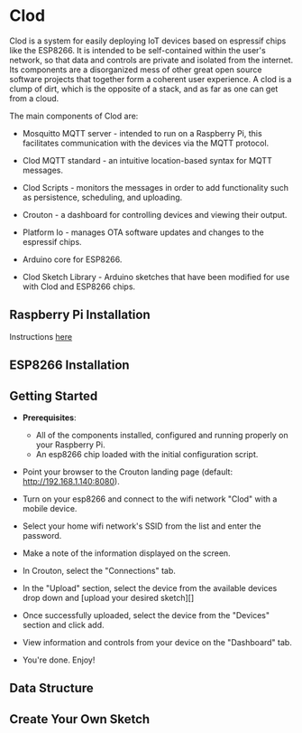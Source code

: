 Clod
======

Clod is a system for easily deploying IoT devices based on espressif chips like the ESP8266. It is intended to be self-contained within the user's network, so that data and controls are private and isolated from the internet. Its components are a disorganized mess of other great open source software projects that together form a coherent user experience. A clod is a clump of dirt, which is the opposite of a stack, and as far as one can get from a cloud.

The main components of Clod are:

* Mosquitto MQTT server - intended to run on a Raspberry Pi, this facilitates communication with the devices via the MQTT protocol.

* Clod MQTT standard - an intuitive location-based syntax for MQTT messages.

* Clod Scripts - monitors the messages in order to add functionality such as persistence, scheduling, and uploading.

* Crouton - a dashboard for controlling devices and viewing their output.

* Platform Io - manages OTA software updates and changes to the espressif chips.

* Arduino core for ESP8266.

* Clod Sketch Library - Arduino sketches that have been modified for use with Clod and ESP8266 chips.



Raspberry Pi Installation
--------------------------

Instructions [here](pi-install.md)



ESP8266 Installation
--------------------



Getting Started
----------------

* **Prerequisites**:
  * All of the components installed, configured and running properly on your Raspberry Pi. 
  * An esp8266 chip loaded with the initial configuration script.


* Point your browser to the Crouton landing page (default: http://192.168.1.140:8080).

* Turn on your esp8266 and connect to the wifi network "Clod" with a mobile device.

* Select your home wifi network's SSID from the list and enter the password.

* Make a note of the information displayed on the screen.

* In Crouton, select the "Connections" tab.

* In the "Upload" section, select the device from the available devices drop down and [upload your desired sketch][]

* Once successfully uploaded, select the device from the "Devices" section and click add.

* View information and controls from your device on the "Dashboard" tab.

* You're done. Enjoy!

Data Structure
--------------



Create Your Own Sketch
----------------------
